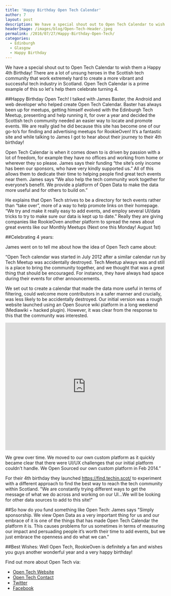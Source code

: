 ```yaml
---
title: 'Happy Birthday Open Tech Calendar'
author: 7
layout: post
description: We have a special shout out to Open Tech Calendar to wish them a Happy 4th Birthday! In a short time it has become an indispensable community resource.
headerImage: /images/blog/Open-Tech-Header.jpeg
permalink: /2016/07/27/Happy-Birthday-Open-Tech/
categories:
  - Edinburgh
  - Glasgow
  - Happy Birthday
---
```

We have a special shout out to Open Tech Calendar to wish them a Happy 4th Birthday! There are a lot of unsung heroes in the Scottish tech community that work extremely hard to create a more vibrant and successful tech industry in Scotland. Open Tech Calendar is a prime example of this so let's help them celebrate turning 4. 

##Happy Birthday Open Tech!
I talked with James Baster, the Android and web developer who helped create Open Tech Calendar. Baster has always been up for meetups, getting himself evolved with the Edinburgh Tech Meetup, presenting and help running it, for over a year and decided the Scottish tech community needed an easier way to locate and promote events. We are really glad he did because this site has become one of our go-to’s for finding and advertising meetups for RookieOven! It’s a fantastic site and while talking to James I got to hear about their journey to their 4th birthday!

Open Tech Calendar is when it comes down to is driven by passion with a lot of freedom, for example they have no offices and working from home or wherever they so please. James says their funding “the site’s only income has been our sponsors, who have very kindly supported us.” All of this allows them to dedicate their time to helping people find great tech events near them. James says “We also help the tech community work together for everyone’s benefit. We provide a platform of Open Data to make the data more useful and for others to build on.”

He explains that Open Tech strives to be a directory for tech events rather than “take over”, more of a way to help promote links on their homepage. “We try and make it really easy to add events, and employ several UI/data tricks to try to make sure our data is kept up to date.” Really they are giving companies like RookieOven another platform to spread the news about great events like our Monthly Meetups (Next one this Monday! August 1st)

##Celebrating 4 years:

James went on to tell me about how the idea of Open Tech came about:

“Open Tech calendar was started in July 2012 after a similar calendar run by Tech Meetup was accidentally destroyed. Tech Meetup always was and still is a place to bring the community together, and we thought that was a great thing that should be encouraged. For instance, they have always had space during their events for other announcements.

We set out to create a calendar that made the data more useful in terms of filtering, could welcome more contributors in a safer manner and crucially, was less likely to be accidentally destroyed. Our initial version was a rough website launched using an Open Source wiki platform in a long weekend (Mediawiki + hacked plugin). However, it was clear from the response to this that the community was interested.

<div class="video"><iframe width="100%" height="400px" src="https://player.vimeo.com/video/104473229" frameborder="0" webkitallowfullscreen mozallowfullscreen allowfullscreen></iframe></div>

We grew over time. We moved to our own custom platform as it quickly became clear that there were UI/UX challenges that our initial platform couldn't handle. We Open Sourced our own custom platform in Feb 2014.”

For their 4th birthday they launched https://find.techin.scot/ to experiment with a different approach to find the best way to reach the tech community within Scotland. "We are constantly trying different ways to get the message of what we do across and working on our UI...We will be looking for other data sources to add to this site!"

##So how do you fund something like Open Tech:
James says "Simply sponsorship. We view Open Data as a very important thing for us and our embrace of it is one of the things that has made Open Tech Calendar the platform it is. This causes problems for us sometimes in terms of measuring our impact and persuading people it’s worth their time to add events, but we just embrace the openness and do what we can."

##Best Wishes:
Well Open Tech, RookieOven is definitely a fan and wishes you guys another wonderful year and a very happy birthday!

Find out more about Open Tech via:

* [Open Tech Website](https://opentechcalendar.co.uk/)
* [Open Tech Contact](https://opentechcalendar.co.uk/contact)
* [Twitter](https://twitter.com/OpenTechCal/)
* [Facebook](https://www.facebook.com/OpenTechCalendar)
